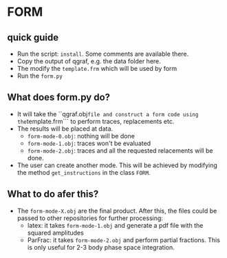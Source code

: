 # FORM

## quick guide
- Run the script: ``install``. Some comments are available there.
- Copy the output of qgraf, e.g. the data folder here.
- The modify the ```template.frm``` which will be used by form 
- Run the ``form.py``

## What does form.py do? 
- It will take the ``qgraf.obj``` file and construct a form code
  using the ```template.frm``` to perform traces, replacements etc.
- The results will be placed at data.
  + ```form-mode-0.obj```: nothing will be done 
  + ```form-mode-1.obj```: traces won't be evaluated 
  + ```form-mode-2.obj```: traces and all the requested relacements will be
                           done.
- The user can create another mode. This will be achieved by modifying
  the method ```get_instructions``` in the class ```FORM```.

## What to do afer this?
- The ```form-mode-X.obj``` are the final product. After this, the files
  could be passed to other repositories for further processing:
  + latex: it takes ```form-mode-1.obj``` and generate a pdf file 
    with the squared amplitudes 
  + ParFrac: it takes ```form-mode-2.obj``` and perform partial fractions.
             This is only useful for 2-3 body phase space integration. 
  







